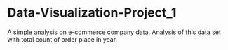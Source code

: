 # Data-Visualization-Project_1
A simple analysis on e-commerce company data. Analysis of this data set with total count of order place in year.







